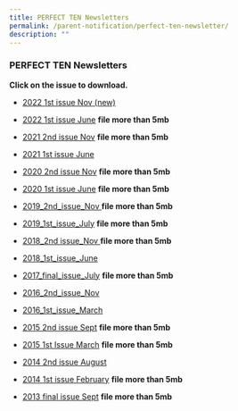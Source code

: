 ```yaml
---
title: PERFECT TEN Newsletters
permalink: /parent-notification/perfect-ten-newsletter/
description: ""
---
```

### **PERFECT TEN Newsletters**

**Click on the issue to download.**

* [2022 1st issue Nov (new)](https://drive.google.com/file/d/1zt2KIJUtRh5VwREAHT1_uWd0Ov5Xr2_L/view?usp=sharing)

*   [2022 1st issue June](https://mayflowerpri.moe.edu.sg/qql/slot/u517/others/Perfect%20TEN%20Newsletter/MayflowerPriNewsletter_Jun2022_v4.pdf)  **file more than 5mb**
*   [2021 2nd issue Nov](https://mayflowerpri.moe.edu.sg/qql/slot/u517/others/Perfect%20TEN%20Newsletter/MFPS-Newsletter_Nov2021_19%20Nov.pdf) **file more than 5mb**
*   [2021 1st issue June](/files/perfect3.pdf)
*   [2020 2nd issue Nov](https://mayflowerpri.moe.edu.sg/qql/slot/u517/others/Perfect%20TEN%20Newsletter/2020_2nd_issue_newsletter.pdf) **file more than 5mb**
*   [2020 1st issue June](https://mayflowerpri.moe.edu.sg/qql/slot/u517/others/Perfect%20TEN%20Newsletter/Published%20MFPS%20Perfect%20Ten%20Newsletter_June2020.pdf) **file more than 5mb**
*   [2019_2nd_issue_Nov ](https://mayflowerpri.moe.edu.sg/qql/slot/u517/2020%20HBL/2019_2nd_issue_Nov.pdf) **file more than 5mb**
*   [2019_1st_issue_July](https://mayflowerpri-moe-edu-sg-admin.cwp.sg/qql/slot/u517/2020%20HBL/2019_1st_issue_July.pdf) **file more than 5mb**
*   [2018_2nd issue_Nov ](https://mayflowerpri.moe.edu.sg/qql/slot/u517/2020%20HBL/2018_2nd%20issue_Nov.pdf) **file more than 5mb**
*   [2018_1st_issue_June ](/files/perfect8.pdf)
*   [2017_final_issue_July](https://mayflowerpri.moe.edu.sg/qql/slot/u517/others/Perfect%20TEN%20Newsletter/6108_Mayflower%20Pri_NWSL%20July%202017_Final.pdf) **file more than 5mb**
*   [2016_2nd_issue_Nov](/files/perfect11.pdf)
*   [2016_1st_issue_March](/files/perfect12.pdf)
*   [2015 2nd issue Sept](https://mayflowerpri.moe.edu.sg/qql/slot/u517/others/Perfect%20TEN%20Newsletter/MFPS_Pefect%20TEN%20Newsletter%20(September%202015).pdf) **file more than 5mb**
*   [2015 1st Issue March](https://mayflowerpri.moe.edu.sg/qql/slot/u517/others/Perfect%20TEN%20Newsletter/March%202015.pdf) **file more than 5mb**
*   [2014 2nd issue August](/files/perfect15.pdf)
*   [2014 1st issue February](https://mayflowerpri.moe.edu.sg/qql/slot/u517/others/Perfect%20TEN%20Newsletter/Newsletter%20Feb%202014.pdf) **file more than 5mb**
*   [2013 final issue Sept](https://mayflowerpri.moe.edu.sg/qql/slot/u517/others/Perfect%20TEN%20Newsletter/Sept%202013%20Issue.pdf) **file more than 5mb**
